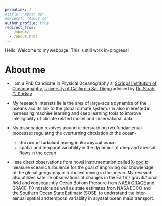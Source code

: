 ```yaml
---
permalink: /
#title: "About me"
#excerpt: "About me"
author_profile: true
redirect_from: 
  - /about/
  - /about.html
---
```

 Hello! Welcome to my webpage. This is still work in-progress!  <br />   
 
# About me
 
* I am a PhD Candidate in Physical Oceanography at [Scripps Institution of Oceanography](https://scripps.ucsd.edu/), [University of California San Diego](https://ucsd.edu) advised by [Dr. Sarah. G. Purkey](https://spurkey.scrippsprofiles.ucsd.edu/) 
 
* My research interests lie in the area of large-scale dynamics of the oceans and its link to the global climate system. I'm also interested in harnessing machine learning and deep learning tools to improve intelligibility of climate related model and observational data. 
 
* My dissertation revolves around understanding two fundamental processes regulating the overturning circulation of the ocean- 
  - the role of turbulent mixing in the abyssal ocean  
  - spatial and temporal variability in the dynamics of deep and abyssal flows in the ocean
 
 * I use direct observations from novel instrumentation called [X-pod](http://mixing.coas.oregonstate.edu/research/instrumentation/) to measure oceanic turbulence for the goal of improving our knowlendge of the global geography of turbulent mixing in the ocean. My research also utilizes satellite observations of changes in the Earth's gravitiational field and consequently Ocean Bottom Pressure from [NASA GRACE](https://www.nasa.gov/mission_pages/Grace/index.html) and [GRACE-FO](https://www.nasa.gov/mission_pages/Grace/index.html) missions as well as state estimates from [NASA ECCO](https://www.ecco-group.org/) and the Southern Ocean State Estimate [(SOSE)](https://http://sose.ucsd.edu/) to understand the inter-annual spatial and temporal variablity in abyssal ocean mass transport. 
 
 

